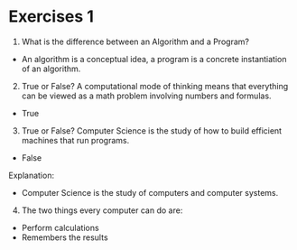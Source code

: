 # Exercises 1

1. What is the difference between an Algorithm and a Program? 
- An algorithm is a conceptual idea, a program is a concrete instantiation of an algorithm.

2. True or False? A computational mode of thinking means that everything can be viewed as a math problem involving numbers and formulas. 
- True

3. True or False? Computer Science is the study of how to build efficient machines that run programs. 
- False

Explanation:
   - Computer Science is the study of computers and computer systems.

4. The two things every computer can do are:
- Perform calculations
- Remembers the results


















